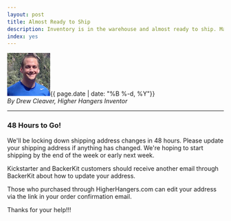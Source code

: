 ```yaml
---
layout: post
title: Almost Ready to Ship
description: Inventory is in the warehouse and almost ready to ship. Make sure your address is up to date ASAP!
index: yes
---
```


<img src="img/media_kit/drew_cleaver_headshot/drew_cleaver_headshot_03_100x100.jpg" class="img-responsive img-circle pull-right" alt="Drew Cleaver Headshot">{{ page.date | date: "%B %-d, %Y"}}<br /><em>By Drew Cleaver, Higher Hangers Inventor</em><br />

---

<h3>48 Hours to Go!</h3>

We'll be locking down shipping address changes in 48 hours. Please update your shipping address if anything has changed. We're hoping to start shipping by the end of the week or early next week.

Kickstarter and BackerKit customers should receive another email through BackerKit about how to update your address. 

Those who purchased through HigherHangers.com can edit your address via the link in your order confirmation email. 

Thanks for your help!!!